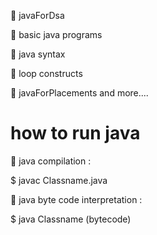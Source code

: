 
:diamond_shape_with_a_dot_inside:  javaForDsa

:diamond_shape_with_a_dot_inside:  basic java programs

:diamond_shape_with_a_dot_inside:  java syntax

:diamond_shape_with_a_dot_inside:  loop constructs

:diamond_shape_with_a_dot_inside:  javaForPlacements and more....
  
# how to run java

:diamond_shape_with_a_dot_inside:  java compilation :

$ javac Classname.java

:diamond_shape_with_a_dot_inside:  java byte code interpretation :

$ java Classname (bytecode)

